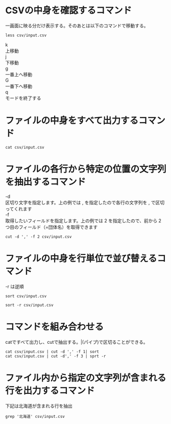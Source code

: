 # CSVの中身を確認するコマンド  
一画面に映る分だけ表示する。そのあとは以下のコマンドで移動する。
```
less csv/input.csv
```
k  
上移動  
j  
下移動  
g  
一番上へ移動  
G  
一番下へ移動  
q  
モードを終了する  
# ファイルの中身をすべて出力するコマンド
```
cat csv/input.csv
```
# ファイルの各行から特定の位置の文字列を抽出するコマンド  
-d  
区切り文字を指定します。上の例では , を指定したので各行の文字列を , で区切ってくれます  
-f  
取得したいフィールドを指定します。上の例では 2 を指定したので、前から 2 つ目のフィールド（=団体名）を取得できます  
```
cut -d ',' -f 2 csv/input.csv
```
# ファイルの中身を行単位で並び替えるコマンド  
-r は逆順  
```
sort csv/input.csv
```
```
sort -r csv/input.csv
```
# コマンドを組み合わせる
catですべて出力し、cutで抽出する。|(パイプ)で区切ることができる。
```
cat csv/input.csv | cut -d ',' -f 1| sort
cat csv/input.csv | cut -d',' -f 3 | sprt -r
```
# ファイル内から指定の文字列が含まれる行を出力するコマンド
下記は北海道が含まれる行を抽出
```
grep '北海道' csv/input.csv
```
